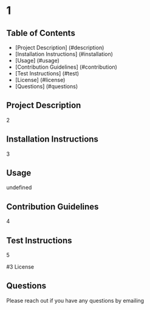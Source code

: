 
  
# **1**


## Table of Contents

- [Project Description] (#description)
- [Installation Instructions] (#installation)
- [Usage] (#usage)
- [Contribution Guidelines] (#contribution)
- [Test Instructions] (#test)
- [License] (#license)
- [Questions] (#questions)

## Project Description
2

## Installation Instructions
3

## Usage
undefined

## Contribution Guidelines
4

## Test Instructions
5

#3 License


## Questions
Please reach out if you have any questions by emailing 



